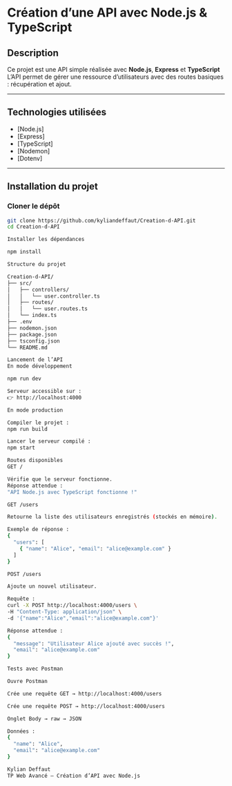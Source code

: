 # Création d’une API avec Node.js & TypeScript

## Description
Ce projet est une API simple réalisée avec **Node.js**, **Express** et **TypeScript**
L’API permet de gérer une ressource d’utilisateurs avec des routes basiques : récupération et ajout.

---

## Technologies utilisées
- [Node.js]
- [Express]
- [TypeScript]
- [Nodemon]
- [Dotenv]

---

## Installation du projet

### Cloner le dépôt
```bash
git clone https://github.com/kyliandeffaut/Creation-d-API.git
cd Creation-d-API

Installer les dépendances

npm install

Structure du projet

Creation-d-API/
├── src/
│   ├── controllers/
│   │   └── user.controller.ts
│   ├── routes/
│   │   └── user.routes.ts
│   └── index.ts
├── .env
├── nodemon.json
├── package.json
├── tsconfig.json
└── README.md

Lancement de l’API
En mode développement

npm run dev

Serveur accessible sur :
👉 http://localhost:4000

En mode production

Compiler le projet :
npm run build

Lancer le serveur compilé :
npm start

Routes disponibles
GET /

Vérifie que le serveur fonctionne.
Réponse attendue :
"API Node.js avec TypeScript fonctionne !"

GET /users

Retourne la liste des utilisateurs enregistrés (stockés en mémoire).

Exemple de réponse :
{
  "users": [
    { "name": "Alice", "email": "alice@example.com" }
  ]
}

POST /users

Ajoute un nouvel utilisateur.

Requête :
curl -X POST http://localhost:4000/users \
-H "Content-Type: application/json" \
-d '{"name":"Alice","email":"alice@example.com"}'

Réponse attendue :
{
  "message": "Utilisateur Alice ajouté avec succès !",
  "email": "alice@example.com"
}

Tests avec Postman

Ouvre Postman

Crée une requête GET → http://localhost:4000/users

Crée une requête POST → http://localhost:4000/users

Onglet Body → raw → JSON

Données :
{
  "name": "Alice",
  "email": "alice@example.com"
}

Kylian Deffaut
TP Web Avancé – Création d’API avec Node.js
